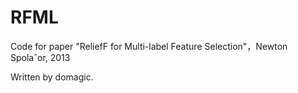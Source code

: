 # RFML
Code for paper "ReliefF for Multi-label Feature Selection"，Newton Spolaˆor, 2013

Written by domagic.
